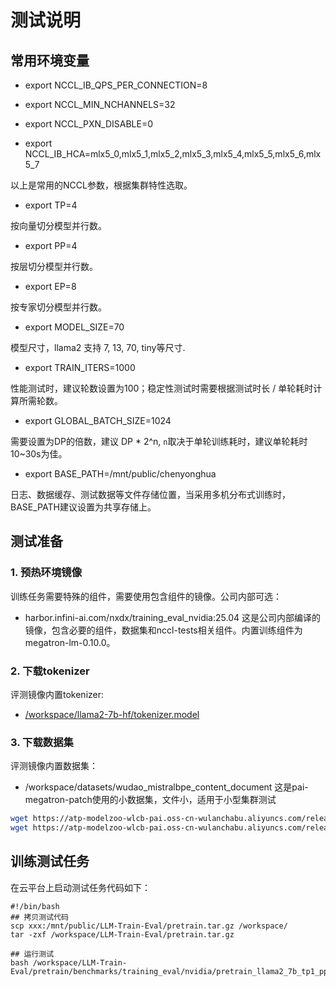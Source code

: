 # 测试说明

## 常用环境变量

- export NCCL_IB_QPS_PER_CONNECTION=8

- export NCCL_MIN_NCHANNELS=32

- export NCCL_PXN_DISABLE=0

- export NCCL_IB_HCA=mlx5_0,mlx5_1,mlx5_2,mlx5_3,mlx5_4,mlx5_5,mlx5_6,mlx5_7

以上是常用的NCCL参数，根据集群特性选取。

- export TP=4

按向量切分模型并行数。

- export PP=4

按层切分模型并行数。

- export EP=8

按专家切分模型并行数。

- export MODEL_SIZE=70

模型尺寸，llama2 支持 7, 13, 70, tiny等尺寸.

- export TRAIN_ITERS=1000

性能测试时，建议轮数设置为100；稳定性测试时需要根据测试时长 / 单轮耗时计算所需轮数。

- export GLOBAL_BATCH_SIZE=1024

需要设置为DP的倍数，建议 DP * 2^n, `n`取决于单轮训练耗时，建议单轮耗时10~30s为佳。

- export BASE_PATH=/mnt/public/chenyonghua

日志、数据缓存、测试数据等文件存储位置，当采用多机分布式训练时，BASE_PATH建议设置为共享存储上。


## 测试准备

### 1. 预热环境镜像

训练任务需要特殊的组件，需要使用包含组件的镜像。公司内部可选：

- harbor.infini-ai.com/nxdx/training_eval_nvidia:25.04
这是公司内部编译的镜像，包含必要的组件，数据集和nccl-tests相关组件。内置训练组件为megatron-lm-0.10.0。

### 2. 下载tokenizer

评测镜像内置tokenizer:

- [/workspace/llama2-7b-hf/tokenizer.model](https://modelscope.cn/models/shakechen/Llama-2-7b-hf/resolve/master/tokenizer.model)

### 3. 下载数据集

评测镜像内置数据集：

- /workspace/datasets/wudao_mistralbpe_content_document
这是pai-megatron-patch使用的小数据集，文件小，适用于小型集群测试

```bash
wget https://atp-modelzoo-wlcb-pai.oss-cn-wulanchabu.aliyuncs.com/release/models/pai-megatron-patch/mistral-datasets/wudao_mistralbpe_content_document.idx
wget https://atp-modelzoo-wlcb-pai.oss-cn-wulanchabu.aliyuncs.com/release/models/pai-megatron-patch/mistral-datasets/wudao_mistralbpe_content_document.bin
```

## 训练测试任务

在云平台上启动测试任务代码如下：

```
#!/bin/bash
## 拷贝测试代码
scp xxx:/mnt/public/LLM-Train-Eval/pretrain.tar.gz /workspace/
tar -zxf /workspace/LLM-Train-Eval/pretrain.tar.gz

## 运行测试
bash /workspace/LLM-Train-Eval/pretrain/benchmarks/training_eval/nvidia/pretrain_llama2_7b_tp1_pp1.sh
```